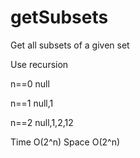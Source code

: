 # getSubsets
Get all subsets of a given set

Use recursion

n==0 null

n==1 null,1

n==2 null,1,2,12

Time O(2^n) Space O(2^n)
